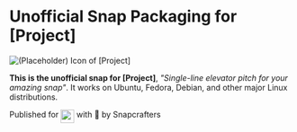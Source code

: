 # Unofficial Snap Packaging for [Project]
<!--
	Use the Staticaly service for easy access to in-repo pictures:
	https://www.staticaly.com/
-->
![(Placeholder) Icon of [Project]](https://cdn.rawgit.com/Lin-Buo-Ren/snapcrafters-template-plus/bea3bc56/snap/gui/my-awesome-app.png "(Placeholder) Icon of [Project]")

**This is the unofficial snap for [Project]**, *"Single-line elevator pitch for your amazing snap"*. It works on Ubuntu, Fedora, Debian, and other major Linux distributions.

<!-- Uncomment and modify this when you are provided a build status badge
[![Build Status Badge of the `my-awesome-app` Snap](https://build.snapcraft.io/badge/_repo_owner_id_/_repo_name_id_.svg "Build Status of the `my-awesome-app` snap")](https://build.snapcraft.io/user/_repo_owner_id_/_repo_name_id_)
-->

<!-- Uncomment and modify this when you have a screenshot
![Screenshot of the Snapped Application](local/screenshots/screenshot.png "Screenshot of the Snapped Application")
-->

Published for <img src="http://anything.codes/slack-emoji-for-techies/emoji/tux.png" align="top" width="24" /> with 💝 by Snapcrafters

<!-- Uncomment and modify this when you have published the snap to the Snap Store
## Installation
([Don't have snapd installed?](https://snapcraft.io/docs/core/install))

### In Terminal
    # Install Snap #
    sudo snap install --channel=edge --devmode my-awesome-app
    #sudo snap install --channel=beta my-awesome-app
    #sudo snap install my-awesome-app
    
    # Connect the Snap to Required Interfaces #
    ## _plug_name_: Reasoning of connecting _plug_name_ ##
    sudo snap connect my-awesome-app:_plug_name_
    
    # Connect the Snap to Optional Interfaces #
    ## _plug_name_: Reasoning of connecting _plug_name_ ##
    sudo snap connect my-awesome-app:_plug_name_

### The Graphical Way
[![Get it from the Snap Store](https://snapcraft.io/static/images/badges/en/snap-store-black.svg)](https://snapcraft.io/my-awesome-app)
-->

<!-- Uncomment when you have test results
## What is Working
* [A list of functionallities that are verified working]

## What is NOT Working...yet 
* [A list of functionallities that are verified not working]

Check out the [issue tracker](https://github.com/_repo_owner_id_/_repo_name_id_/issues) for more known issues.

## What is NOT Tested...yet
* [A list of functionallities that are not tested for any reasons.]
-->

<!-- Uncomment when you have initialized the URLs
## Support
* Report issues regarding using this snap to the issue tracker:  
  <https://github.com/_repo_owner_id_/_repo_name_id_/issues>
* You may also post on the Snapcraft Forum, under the `snap` topic category:  
  <https://forum.snapcraft.io/c/snap>
-->
